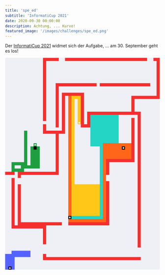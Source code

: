 ```yaml
---
title: 'spe_ed'
subtitle: 'InformatiCup 2021'
date: 2020-09-30 00:00:00
description: Achtung, ... Kurve!
featured_image: '/images/challenges/spe_ed.png'
---
```


Der [InformatiCup 2021](https://github.com/informatiCup/informatiCup2021) widmet sich der Aufgabe, ... am 30. September geht es los!

<div class="gallery" data-columns="1">
	<img src="/images/challenges/spe_ed.png">
</div>
